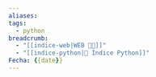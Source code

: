 ```yaml
---
aliases: 
tags:
  - python
breadcrumb:
  - "[[indice-web|WEB 🔗📝]]"
  - "[[indice-python|🐍 Índice Python]]"
Fecha: {{date}}
---
```

